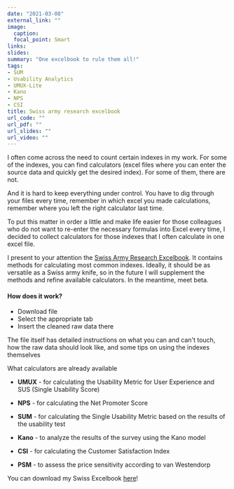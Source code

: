 ```yaml
---
date: "2021-03-08"
external_link: ""
image:
  caption: 
  focal_point: Smart
links:
slides: 
summary: "One excelbook to rule them all!"
tags:
- SUM
- Usability Analytics
- UMUX-Lite
- Kano
- NPS
- CSI
title: Swiss army research excelbook
url_code: ""
url_pdf: ""
url_slides: ""
url_video: ""
---
```


I often come across the need to count certain indexes in my work. For some of the indexes, you can find calculators (excel files where you can enter the source data and quickly get the desired index). For some of them, there are not.

And it is hard to keep everything under control. You have to dig through your files every time, remember in which excel you made calculations, remember where you left the right calculator last time.

To put this matter in order a little and make life easier for those colleagues who do not want to re-enter the necessary formulas into Excel every time, I decided to collect calculators for those indexes that I often calculate in one excel file.

I present to your attention the [Swiss Army Research Excelbook](/Swiss_Excelbook_V0.1b.xlsx). It contains methods for calculating most common indexes. Ideally, it should be as versatile as a Swiss army knife, so in the future I will supplement the methods and refine available calculators. In the meantime, meet beta.

#### How does it work?

- Download file
- Select the appropriate tab
- Insert the cleaned raw data there

The file itself has detailed instructions on what you can and can't touch, how the raw data should look like, and some tips on using the indexes themselves

What calculators are already available

* **UMUX** - for calculating the Usability Metric for User Experience and SUS (Single Usability Score)

* **NPS** - for calculating the Net Promoter Score

* **SUM** - for calculating the Single Usability Metric based on the results of the usability test

* **Kano** -  to analyze the results of the survey using the Kano model
 
* **CSI** - for calculating the Customer Satisfaction Index

* **PSM** - to assess the price sensitivity according to van Westendorp

You can download my Swiss Excelbook [here](/Swiss_Excelbook_V0.1b.xlsx)!